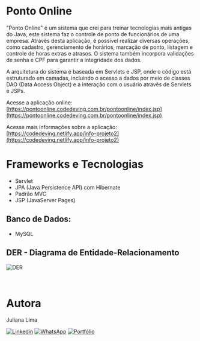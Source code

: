 # Ponto Online

"Ponto Online" é um sistema que crei para treinar tecnologias mais antigas do Java, este sistema faz o controle de ponto de funcionários de uma empresa. Através desta aplicação, é possível realizar diversas operações, como cadastro, gerenciamento de horários, marcação de ponto, listagem e controle de horas extras e atrasos. O sistema também incorpora validações de senha e CPF para garantir a integridade dos dados.

A arquitetura do sistema é baseada em Servlets e JSP, onde o código está estruturado em camadas, incluindo o acesso a dados por meio de classes DAO (Data Access Object) e a interação com o usuário através de Servlets e JSPs.

Acesse a aplicação online: [https://pontoonline.codedeving.com.br/pontoonline/index.jsp](https://pontoonline.codedeving.com.br/pontoonline/index.jsp)

Acesse mais informações sobre a aplicação: [https://codedeving.netlify.app/info-projeto2](https://codedeving.netlify.app/info-projeto2)

# Frameworks e Tecnologias

- Servlet
- JPA (Java Persistence API) com Hibernate
- Padrão MVC
- JSP (JavaServer Pages)

## Banco de Dados:
- MySQL

## DER - Diagrama de Entidade-Relacionamento
![DER](https://github.com/JuhLima85/RegistroPonto/assets/89745459/fc86f492-fdb9-47ba-9ae7-5ad31aeea665)

<br/>

#### 
# Autora
Juliana Lima

[![Linkedin](https://img.shields.io/badge/-LinkedIn-%230077B5?style=for-the-badge&logo=linkedin&logoColor=white)](https://www.linkedin.com/feed/?trk=guest_homepage-basic_nav-header-signin)
[![WhatsApp](https://img.shields.io/badge/WhatsApp-25D366?style=for-the-badge&logo=whatsapp&logoColor=white)](https://contate.me/Juliana-Lima)
[![Portfólio](https://img.shields.io/badge/Portf%C3%B3lio-%E2%9C%88%EF%B8%8F-lightgrey?style=for-the-badge)](https://codedeving.netlify.app/)
